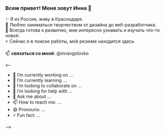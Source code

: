 ### Всем привет! Меня зовут Инна 👋

✨ Я из России, живу в Краснодаре.  
🔭 Люблю заниматься творчеством от дизайна до веб-разработчика.  
🌱 Всегда готова к развитию, мне интересно узнавать и изучать что-то новоё.  
⚡ Сейчас я в поиске работы, моё резюме находится здесь


📫 ***связаться со мной:*** @innavgolovko



<-- 

- 🔭 I’m currently working on ...
- 🌱 I’m currently learning ...
- 👯 I’m looking to collaborate on ...
- 🤔 I’m looking for help with ...
- 💬 Ask me about ...
- 📫 How to reach me: ...
- 😄 Pronouns: ...
- ⚡ Fun fact: ...

-->
